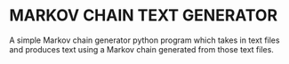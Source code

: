 # MARKOV CHAIN TEXT GENERATOR
A simple Markov chain generator python program which takes in text files and produces text using a Markov chain generated from those text files. 
